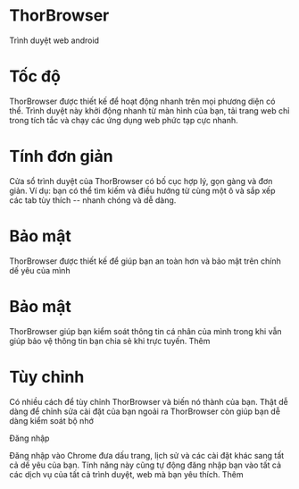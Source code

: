 # ThorBrowser
Trình duyệt web android

# Tốc độ

ThorBrowser được thiết kế để hoạt động nhanh trên mọi phương diện có thể. Trình duyệt này khởi động nhanh từ màn hình của bạn, tải trang web chỉ trong tích tắc và chạy các ứng dụng web phức tạp cực nhanh.

# Tính đơn giản

Cửa sổ trình duyệt của ThorBrowser có bố cục hợp lý, gọn gàng và đơn giản. Ví dụ: bạn có thể tìm kiếm và điều hướng từ cùng một ô và sắp xếp các tab tùy thích -- nhanh chóng và dễ dàng.

# Bảo mật

ThorBrowser được thiết kế để giúp bạn an toàn hơn và bảo mật trên chính dế yêu của mình

# Bảo mật

ThorBrowser giúp bạn kiểm soát thông tin cá nhân của mình trong khi vẫn giúp bảo vệ thông tin bạn chia sẻ khi trực tuyến.
Thêm

# Tùy chỉnh

Có nhiều cách để tùy chỉnh ThorBrowser và biến nó thành của bạn. Thật dễ dàng để chỉnh sửa cài đặt của bạn ngoải ra ThorBrowser còn giúp bạn dễ dàng kiểm soát bộ nhớ

Đăng nhập

Đăng nhập vào Chrome đưa dấu trang, lịch sử và các cài đặt khác sang tất cả dế yêu của bạn. Tính năng này cũng tự động đăng nhập bạn vào tất cả các dịch vụ của tất cả trình duyệt, web mà bạn yêu thích.
Thêm

